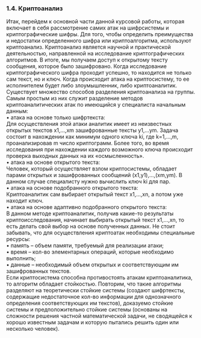 ### 1.4. Криптоанализ

Итак, перейдем к основной части данной курсовой работы, которая включает в себя рассмотрение самих атак на шифрсистемы 
и криптографические шифры.
Для того, чтобы определить преимущества и недостатки определенного шифра или криптоалгоритма, используют криптоанализ. 
Криптоанализ является научной и практической деятельностью, направленной на исследование криптографических алгоритмов. 
В итоге, мы получаем доступ к открытому тексту сообщения, которое было зашифровано. Когда исследование 
криптографического шифра проходит успешно, то находится не только сам текст, но и ключ. Когда происходит атака на 
криптосистему, то ее исполнителем будет либо злоумышленник, либо криптоаналитик.  
Существует множество способов разделения криптоанализа на группы. Самым простым из них служит разделение методов 
криптоаналитических атак по имеющийся у специалиста начальным данным:  
    • атака на основе только шифртекста:  
Для осуществления этой атаки аналитик имеет из неизвестных открытых текстов x1,…,xm зашифрованные тексты y1,…ym. Задача 
состоит в нахождении как минимум одного ключа ki, где k=1,…,m, проанализировав m число криптограмм. Более того, во 
время исследования при нахождении каждого возможного ключа происходит проверка выходных данных на их «осмысленность».  
    • атака на основе открытого текста:  
Человек, который осуществляет взлом криптосистемы, обладает парами открытых и зашифрованных сообщений (x1,y1),…,(xm,ym). 
В данном случае специалисту нужно вычислить ключ ki для пар.  
    • атака на основе подобранного открытого текста:  
Криптоаналитик сам выбирает открытый текст x1,…,xn, а потом уже находит ключ.  
    • атака на основе адаптивно подобранного открытого текста:  
В данном методе криптоаналитик, получив какие-то результаты криптоисследования, начинает выбирать открытый текст 
x1,…,xn, то есть делать свой выбор на основе полученных данных.
Не стоит забывать, что для осуществления криптоатак необходимы специальные ресурсы:  
    • память – объем памяти, требуемый для реализации атаки;  
    • время – кол-во элементарных операций, которые необходимо выполнить;  
    • данные – необходимый объем открытых и соответствующим им зашифрованных текстов.  
Если криптосистема способна противостоять атакам криптоаналитика, то алгоритм обладает стойкостью. Повторим, что такие 
алгоритмы разделяют на теоретически стойкие системы (создают шифртексты, содержащие недостаточное кол-во информации для 
однозначного определения соответствующих им текстов), доказуемо стойкие системы и предположительно стойкие системы 
(основаны на сложности решения частной математической задачи, не сводящейся к хорошо известным задачам и которую 
пытались решить один или несколько человек). 
